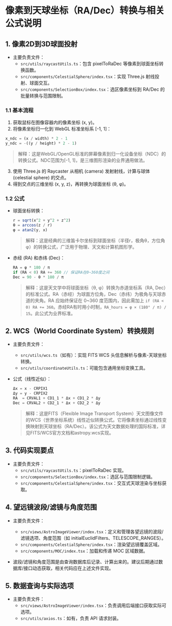 # 像素到天球坐标（RA/Dec）转换与相关公式说明

## 1. 像素2D到3D球面投射

- 主要负责文件：
  - `src/utils/raycastUtils.ts`：包含 pixelToRaDec 等像素到球面坐标转换函数。
  - `src/components/CelestialSphere/index.tsx`：实现 Three.js 射线投射、球面交互。
  - `src/components/SelectionBox/index.tsx`：选区像素坐标到 RA/Dec 的批量转换与范围限制。

### 1.1 基本流程

1. 获取鼠标在图像容器内的像素坐标 (x, y)。
2. 将像素坐标归一化到 WebGL 标准坐标系 [-1, 1]：

  ```ts
  x_ndc = (x / width) * 2 - 1
  y_ndc = -((y / height) * 2 - 1)
  ```
  > 解释：这是WebGL/OpenGL标准的屏幕像素到归一化设备坐标（NDC）的转换公式。NDC范围为[-1, 1]，是三维图形渲染的业界通用做法。

3. 使用 Three.js 的 Raycaster 从相机 (camera) 发射射线，计算与球体 (celestial sphere) 的交点。
4. 得到交点的三维坐标 (x, y, z)，再转换为球面坐标 (θ, φ)。

### 1.2 公式

- 球面坐标转换：

  ```ts
  r = sqrt(x^2 + y^2 + z^2)
  θ = arccos(z / r)
  φ = atan2(y, x)
  ```
  > 解释：这是经典的三维笛卡尔坐标到球面坐标（半径r，极角θ，方位角φ）的转换公式，广泛用于物理、天文和计算机图形学。

- 赤经 (RA) 和赤纬 (Dec)：


  ```ts
  RA = φ * 180 / π
  if (RA < 0) RA += 360 // 保证RA在0~360度之间
  Dec = 90 - θ * 180 / π
  ```

  > 解释：这是天文学中将球面坐标（θ, φ）转换为赤道坐标系（RA, Dec）的标准公式。RA（赤经）为球面方位角，Dec（赤纬）为极角与天球赤道的夹角。RA 应始终保证在 0~360 度范围内，因此需加上 `if (RA < 0) RA += 360`。赤经RA有时用小时制，`RA_hours = φ × (180° / π) / 15`。此公式为业界标准。

## 2. WCS（World Coordinate System）转换规则

- 主要负责文件：
  - `src/utils/wcs.ts`（如有）：实现 FITS WCS 头信息解析与像素-天球坐标转换。
  - `src/utils/coordinateUtils.ts`：可能包含通用坐标变换工具。

- 公式（线性近似）：

  ```ts
  Δx = x - CRPIX1
  Δy = y - CRPIX2
  RA  = CRVAL1 + CD1_1 * Δx + CD1_2 * Δy
  Dec = CRVAL2 + CD2_1 * Δx + CD2_2 * Δy
  ```
  > 解释：这是FITS（Flexible Image Transport System）天文图像文件的WCS（世界坐标系统）线性近似转换公式。它将像素坐标通过线性变换映射到天球坐标（RA/Dec）。该公式为天文数据处理的国际标准，详见FITS/WCS官方文档和astropy.wcs实现。

## 3. 代码实现要点

- 主要负责文件：
  - `src/utils/raycastUtils.ts`：pixelToRaDec 实现。
  - `src/components/SelectionBox/index.tsx`：选区与范围限制逻辑。
  - `src/components/CelestialSphere/index.tsx`：交互式天球渲染与坐标获取。

## 4. 望远镜波段/滤镜与角度范围

- 主要负责文件：
  - `src/views/AstroImageViewer/index.tsx`：定义和管理各望远镜的波段/滤镜选项、角度范围（如 initialEuclidFilters、TELESCOPE_RANGES）。
  - `src/components/CelestialSphere/index.tsx`：渲染望远镜覆盖区域。
  - `src/components/MOC/index.tsx`：加载和传递 MOC 区域数据。

- 波段/滤镜和角度范围是由查询数据库后记录、计算出来的。建议后期通过数据库/接口动态获取，相关代码应在上述文件实现。

## 5. 数据查询与实际选项

- 主要负责文件：
  - `src/views/AstroImageViewer/index.tsx`：负责调用后端接口获取实际可选项。
  - `src/utils/axios.ts`：如有，负责 API 请求封装。
